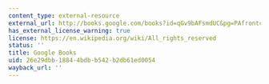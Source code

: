 ```yaml
---
content_type: external-resource
external_url: http://books.google.com/books?id=qGv9bAFsmdUC&pg=PAfrontcover
has_external_license_warning: true
license: https://en.wikipedia.org/wiki/All_rights_reserved
status: ''
title: Google Books
uid: 26e29dbb-1884-4bdb-b542-b2db61ed0054
wayback_url: ''
---
```


